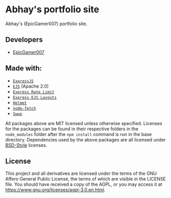 # Abhay's portfolio site

Abhay's (EpicGamer007) portfolio site.

## Developers

* [EpicGamer007](https://github.com/EpicGamer007)

## Made with:

* [`ExpressJS`](https://expressjs.com/)
* [`EJS`](https://ejs.co/) (Apache 2.0)
* [`Express Rate Limit`](https://www.npmjs.com/package/express-rate-limit)
* [`Express EJS Layouts`](https://www.npmjs.com/package/express-ejs-layouts)
* [`Helmet`](https://helmetjs.github.io/)
* [`node-fetch`](https://www.npmjs.com/package/node-fetch)
* [`Swup`](https://swup.js.org)

All packages above are MIT licensed unless otherwise specified. Licenses for the packages can be found in their respective folders in the `node_modules` folder after the `npm install` command is run in the base directory. Dependencies used by the above packages are all licensed under [BSD-Style](https://snyk.io/blog/mit-apache-bsd-fairest-of-them-all/#copyleft-vs-bsd-style-or-permissive-licenses) licenses.

## License

This project and all derivatives are licensed under the terms of the GNU Affero General Public License, the terms of which are visible in the LICENSE file. You should have received a copy of the AGPL, or you may access it at https://www.gnu.org/licenses/agpl-3.0.en.html.